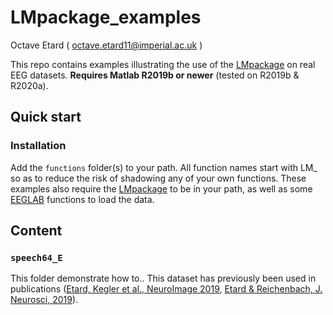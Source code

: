 # LMpackage_examples
Octave Etard ( octave.etard11@imperial.ac.uk )

This repo contains examples illustrating the use of the [LMpackage](https://github.com/octaveEtard/LMpackage) on real EEG datasets. **Requires Matlab R2019b or newer** (tested on R2019b & R2020a).


## Quick start

### Installation
Add the `functions` folder(s) to your path. All function names start with LM_ so as to reduce the risk of shadowing any of your own functions. These examples also require the [LMpackage](https://github.com/octaveEtard/LMpackage) to be in your path, as well as some [EEGLAB](https://sccn.ucsd.edu/eeglab/index.php) functions to load the data.


## Content

### `speech64_E`
This folder  demonstrate how to..  This dataset has previously been used in publications ([Etard, Kegler et al., NeuroImage 2019](https://www.sciencedirect.com/science/article/pii/S1053811919305208), [Etard & Reichenbach, J. Neurosci, 2019](https://www.jneurosci.org/content/39/29/5750)).


